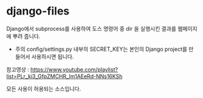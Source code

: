 # django-files

Django에서 subprocess를 사용하여 도스 명령어 중 dir 을 실행시킨 결과를 웹페이지에 뿌려 줍니다.

* 주의
config/settings.py 내부의 SECRET_KEY는 본인의 Django project를 만들어서 사용하시면 됩니다.

참고영상 :
https://www.youtube.com/playlist?list=PLr_ki3_GfpZMCHR_Im1AEeRd-NNs16KSh

모든 사용이 허용되는 소스입니다.
